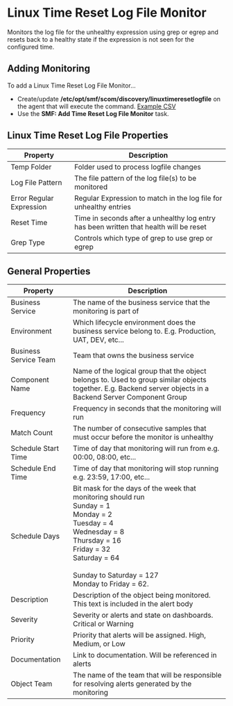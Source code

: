 ﻿# Linux Time Reset Log File Monitor

Monitors the log file for the unhealthy expression using grep or egrep and resets back to a healthy state if the expression is not seen for the configured time.

## Adding Monitoring

To add a Linux Time Reset Log File Monitor...

* Create/update **/etc/opt/smf/scom/discovery/linuxtimeresetlogfile** on the agent that will execute the command. [Example CSV](../Example%20Files/linuxtimeresetlogfile.csv)
* Use the **SMF: Add Time Reset Log File Monitor** task.

## Linux Time Reset Log File Properties 

|Property|Description|
|-|-|
|Temp Folder|Folder used to process logfile changes|
|Log File Pattern|The file pattern of the log file(s) to be monitored |
|Error Regular Expression|Regular Expression to match in the log file for unhealthy entries|
|Reset Time|Time in seconds after a unhealthy log entry has been written that health will be reset|
|Grep Type|Controls which type of grep to use grep or egrep|

## General Properties

|Property|Description|
|-|-|
|Business Service|The name of the business service that the monitoring is part of|
|Environment|Which lifecycle environment does the business service belong to. E.g. Production, UAT, DEV, etc...|
|Business Service Team|Team that owns the business service|
|Component Name|Name of the logical group that the object belongs to. Used to group similar objects together. E.g. Backend server objects in a Backend Server Component Group|
|Frequency|Frequency in seconds that the monitoring will run|
|Match Count|The number of consecutive samples that must occur before the monitor is unhealthy|
|Schedule Start Time|Time of day that monitoring will run from e.g. 00:00, 08:00, etc...|
|Schedule End Time|Time of day that monitoring will stop running e.g. 23:59, 17:00, etc...|
|Schedule Days|Bit mask for the days of the week that monitoring should run<br>Sunday = 1<br>  Monday = 2 <br>Tuesday = 4<br>Wednesday = 8<br>Thursday = 16<br>Friday = 32<br>Saturday = 64<br><br>Sunday to Saturday = 127<br>Monday to Friday = 62.|
|Description|Description of the object being monitored. This text is included in the alert body|
|Severity|Severity or alerts and state on dashboards. Critical or Warning|
|Priority|Priority that alerts will be assigned. High, Medium, or Low|
|Documentation|Link to documentation. Will be referenced in alerts|
|Object Team|The name of the team that will be responsible for resolving alerts generated by the monitoring|
